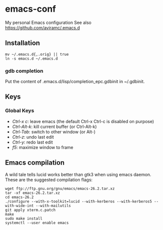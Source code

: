# emacs-conf
My personal Emacs configuration
See also https://github.com/aviramc/.emacs.d
## Installation
```shell
mv ~/.emacs.d{,.orig} || true
ln -s emacs.d ~/.emacs.d
```
### gdb completion
Put the content of .emacs.d/lisp/completion_epc.gdbinit in ~/.gdbinit.
## Keys
### Global Keys
- *Ctrl-x c*: leave emacs (the default Ctrl-x Ctrl-c is disabled on purpose)
- *Ctrl-Alt-k*: kill current buffer (or Ctrl-Alt-k)
- *Ctrl-Tab*: switch to other window (or Alt-<arrow>)
- *Ctrl-z*: undo last edit
- *Ctrl-y*: redo last edit
- *f5*: maximize window to frame
## Emacs compilation
A wild tale tells lucid works better than gtk3 when using emacs daemon. These are the suggested compilation flags:
```
wget ftp://ftp.gnu.org/gnu/emacs/emacs-26.2.tar.xz
tar -xf emacs-26.2.tar.xz
cd emacs-26.2
./configure --with-x-toolkit=lucid --with-kerberos --with-kerberos5 --with-wide-int --with-mailutils
git apply xterm.c.patch
make
sudo make install
systemctl --user enable emacs
```
